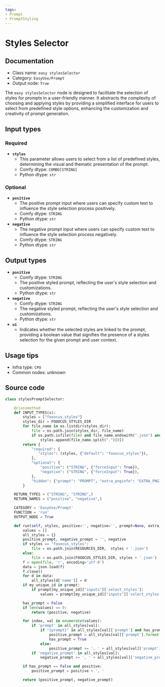 ```yaml
---
tags:
- Prompt
- PromptStyling
---
```


# Styles Selector
## Documentation
- Class name: `easy stylesSelector`
- Category: `EasyUse/Prompt`
- Output node: `True`

The `easy stylesSelector` node is designed to facilitate the selection of styles for prompts in a user-friendly manner. It abstracts the complexity of choosing and applying styles by providing a simplified interface for users to select from predefined style options, enhancing the customization and creativity of prompt generation.
## Input types
### Required
- **`styles`**
    - This parameter allows users to select from a list of predefined styles, determining the visual and thematic presentation of the prompt.
    - Comfy dtype: `COMBO[STRING]`
    - Python dtype: `str`
### Optional
- **`positive`**
    - The positive prompt input where users can specify custom text to influence the style selection process positively.
    - Comfy dtype: `STRING`
    - Python dtype: `str`
- **`negative`**
    - The negative prompt input where users can specify custom text to influence the style selection process negatively.
    - Comfy dtype: `STRING`
    - Python dtype: `str`
## Output types
- **`positive`**
    - Comfy dtype: `STRING`
    - The positive styled prompt, reflecting the user's style selection and customizations.
    - Python dtype: `str`
- **`negative`**
    - Comfy dtype: `STRING`
    - The negative styled prompt, reflecting the user's style selection and customizations.
    - Python dtype: `str`
- **`ui`**
    - Indicates whether the selected styles are linked to the prompt, providing a boolean value that signifies the presence of a styles selection for the given prompt and user context.
## Usage tips
- Infra type: `CPU`
- Common nodes: unknown


## Source code
```python
class stylesPromptSelector:

    @classmethod
    def INPUT_TYPES(s):
        styles = ["fooocus_styles"]
        styles_dir = FOOOCUS_STYLES_DIR
        for file_name in os.listdir(styles_dir):
            file = os.path.join(styles_dir, file_name)
            if os.path.isfile(file) and file_name.endswith(".json") and "styles" in file_name.split(".")[0]:
                styles.append(file_name.split(".")[0])
        return {
            "required": {
               "styles": (styles, {"default": "fooocus_styles"}),
            },
            "optional": {
                "positive": ("STRING", {"forceInput": True}),
                "negative": ("STRING", {"forceInput": True}),
            },
            "hidden": {"prompt": "PROMPT", "extra_pnginfo": "EXTRA_PNGINFO", "my_unique_id": "UNIQUE_ID"},
        }

    RETURN_TYPES = ("STRING", "STRING",)
    RETURN_NAMES = ("positive", "negative",)

    CATEGORY = 'EasyUse/Prompt'
    FUNCTION = 'run'
    OUTPUT_NODE = True

    def run(self, styles, positive='', negative='', prompt=None, extra_pnginfo=None, my_unique_id=None):
        values = []
        all_styles = {}
        positive_prompt, negative_prompt = '', negative
        if styles == "fooocus_styles":
            file = os.path.join(RESOURCES_DIR,  styles + '.json')
        else:
            file = os.path.join(FOOOCUS_STYLES_DIR, styles + '.json')
        f = open(file, 'r', encoding='utf-8')
        data = json.load(f)
        f.close()
        for d in data:
            all_styles[d['name']] = d
        if my_unique_id in prompt:
            if prompt[my_unique_id]["inputs"]['select_styles']:
                values = prompt[my_unique_id]["inputs"]['select_styles'].split(',')

        has_prompt = False
        if len(values) == 0:
            return (positive, negative)

        for index, val in enumerate(values):
            if 'prompt' in all_styles[val]:
                if "{prompt}" in all_styles[val]['prompt'] and has_prompt == False:
                    positive_prompt = all_styles[val]['prompt'].format(prompt=positive)
                    has_prompt = True
                else:
                    positive_prompt += ', ' + all_styles[val]['prompt'].replace(', {prompt}', '').replace('{prompt}', '')
            if 'negative_prompt' in all_styles[val]:
                negative_prompt += ', ' + all_styles[val]['negative_prompt'] if negative_prompt else all_styles[val]['negative_prompt']

        if has_prompt == False and positive:
            positive_prompt = positive + ', '

        return (positive_prompt, negative_prompt)

```
